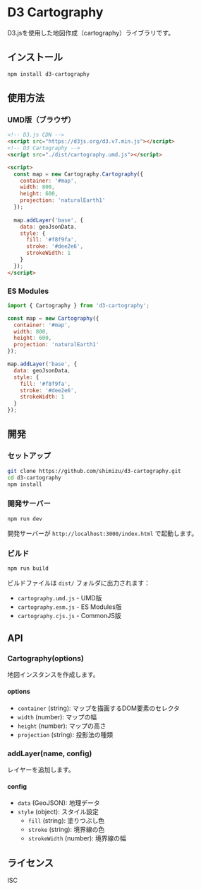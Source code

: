 # D3 Cartography

D3.jsを使用した地図作成（cartography）ライブラリです。

## インストール

```bash
npm install d3-cartography
```

## 使用方法

### UMD版（ブラウザ）

```html
<!-- D3.js CDN -->
<script src="https://d3js.org/d3.v7.min.js"></script>
<!-- D3 Cartography -->
<script src="./dist/cartography.umd.js"></script>

<script>
  const map = new Cartography.Cartography({
    container: '#map',
    width: 800,
    height: 600,
    projection: 'naturalEarth1'
  });
  
  map.addLayer('base', {
    data: geoJsonData,
    style: {
      fill: '#f8f9fa',
      stroke: '#dee2e6',
      strokeWidth: 1
    }
  });
</script>
```

### ES Modules

```javascript
import { Cartography } from 'd3-cartography';

const map = new Cartography({
  container: '#map',
  width: 800,
  height: 600,
  projection: 'naturalEarth1'
});

map.addLayer('base', {
  data: geoJsonData,
  style: {
    fill: '#f8f9fa',
    stroke: '#dee2e6',
    strokeWidth: 1
  }
});
```

## 開発

### セットアップ

```bash
git clone https://github.com/shimizu/d3-cartography.git
cd d3-cartography
npm install
```

### 開発サーバー

```bash
npm run dev
```

開発サーバーが `http://localhost:3000/index.html` で起動します。

### ビルド

```bash
npm run build
```

ビルドファイルは `dist/` フォルダに出力されます：
- `cartography.umd.js` - UMD版
- `cartography.esm.js` - ES Modules版  
- `cartography.cjs.js` - CommonJS版

## API

### Cartography(options)

地図インスタンスを作成します。

#### options

- `container` (string): マップを描画するDOM要素のセレクタ
- `width` (number): マップの幅
- `height` (number): マップの高さ
- `projection` (string): 投影法の種類

### addLayer(name, config)

レイヤーを追加します。

#### config

- `data` (GeoJSON): 地理データ
- `style` (object): スタイル設定
  - `fill` (string): 塗りつぶし色
  - `stroke` (string): 境界線の色
  - `strokeWidth` (number): 境界線の幅

## ライセンス

ISC